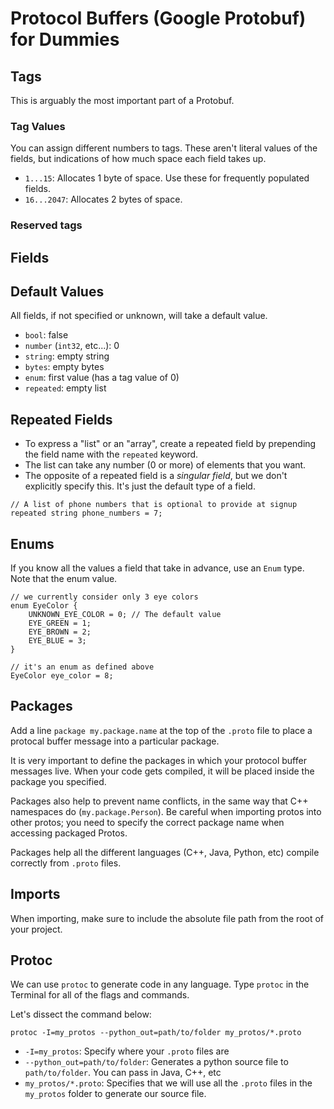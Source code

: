 # Protocol Buffers (Google Protobuf) for Dummies

## Tags

This is arguably the most important part of a Protobuf.

### Tag Values

You can assign different numbers to tags. These aren't literal values of the fields, but indications of how much space each field takes up.

- `1...15`: Allocates 1 byte of space. Use these for frequently populated fields.
- `16...2047`: Allocates 2 bytes of space.

### Reserved tags

## Fields

## Default Values

All fields, if not specified or unknown, will take a default value.

- `bool`: false
- `number` (`int32`, etc...): 0
- `string`: empty string
- `bytes`: empty bytes
- `enum`: first value (has a tag value of 0)
- `repeated`: empty list

## Repeated Fields

- To express a "list" or an "array", create a repeated field by prepending the field name with the `repeated` keyword.
- The list can take any number (0 or more) of elements that you want.
- The opposite of a repeated field is a *singular field*, but we don't explicitly specify this. It's just the default type of a field.

```proto3
// A list of phone numbers that is optional to provide at signup
repeated string phone_numbers = 7;
```

## Enums

If you know all the values a field that take in advance, use an `Enum` type. Note that the enum value.

```proto3
// we currently consider only 3 eye colors
enum EyeColor {
    UNKNOWN_EYE_COLOR = 0; // The default value
    EYE_GREEN = 1;
    EYE_BROWN = 2;
    EYE_BLUE = 3;
}

// it's an enum as defined above
EyeColor eye_color = 8;
```

## Packages

Add a line `package my.package.name` at the top of the `.proto` file to place a protocal buffer message into a particular package.

It is very important to define the packages in which your protocol buffer messages live. When your code gets compiled, it will be placed inside the package you specified.

Packages also help to prevent name conflicts, in the same way that C++ namespaces do (`my.package.Person`). Be careful when importing protos into other protos; you need to specify the correct package name when accessing packaged Protos.

Packages help all the different languages (C++, Java, Python, etc) compile correctly from `.proto` files.

## Imports

When importing, make sure to include the absolute file path from the root of your project.

## Protoc

We can use `protoc` to generate code in any language. Type `protoc` in the Terminal for all of the flags and commands.

Let's dissect the command below:

`protoc -I=my_protos --python_out=path/to/folder my_protos/*.proto`

- `-I=my_protos`: Specify where your `.proto` files are
- `--python_out=path/to/folder`: Generates a python source file to `path/to/folder`. You can pass in Java, C++, etc
- `my_protos/*.proto`: Specifies that we will use all the `.proto` files in the `my_protos` folder to generate our source file.
